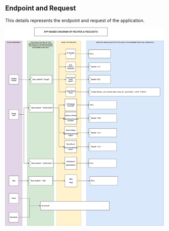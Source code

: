 ## Endpoint and Request

This details represents the endpoint and request of the application.

![enpoint](./assets/enpoint.png)
